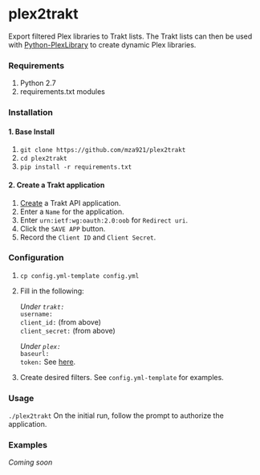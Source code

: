 # plex2trakt
Export filtered Plex libraries to Trakt lists. The Trakt lists can then be used with [Python-PlexLibrary](https://github.com/adamgot/python-plexlibrary) to create dynamic Plex libraries.

### Requirements
1. Python 2.7
2. requirements.txt modules

### Installation  
#### 1. Base Install
1.  `git clone https://github.com/mza921/plex2trakt`
2. `cd plex2trakt`
3. `pip install -r requirements.txt`
#### 2. Create a Trakt application
1. [Create](https://trakt.tv/oauth/applications/new) a Trakt API application.
2. Enter a `Name` for the application.
3. Enter `urn:ietf:wg:oauth:2.0:oob` for `Redirect uri`.
4. Click the `SAVE APP` button.
5. Record the `Client ID` and `Client Secret`.  
### Configuration
1. `cp config.yml-template config.yml`
2. Fill in the following:

    *Under `trakt:`*  
    `username:`  
    `client_id:` (from above)  
    `client_secret:` (from above)
    
    *Under `plex:`*  
    `baseurl:`  
    `token:`    See [here](https://support.plex.tv/articles/204059436-finding-an-authentication-token-x-plex-token/).
3. Create desired filters. See `config.yml-template` for examples.
### Usage
`./plex2trakt`
On the initial run, follow the prompt to authorize the application.
### Examples
*Coming soon*
